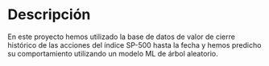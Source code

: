 # Descripción
En este proyecto hemos utilizado la base de datos de valor de cierre histórico de las acciones del índice SP-500 hasta la fecha y hemos predicho su comportamiento
utilizando un modelo ML de árbol aleatorio. 

